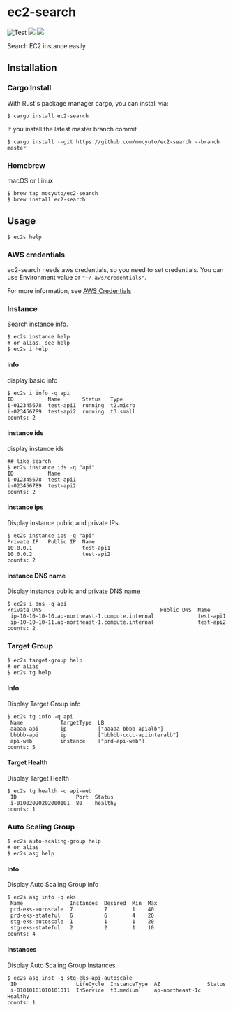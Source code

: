 # ec2-search 
![Test](https://github.com/mocyuto/ec2-search/workflows/Test/badge.svg?branch=master)
![](https://img.shields.io/crates/v/ec2-search)
![](https://img.shields.io/github/v/release/mocyuto/ec2-search?sort=semver)

Search EC2 instance easily

## Installation

### Cargo Install

With Rust's package manager cargo, you can install via:
```shell script
$ cargo install ec2-search
```
If you install the latest master branch commit
```shell script
$ cargo install --git https://github.com/mocyuto/ec2-search --branch master
```

### Homebrew
macOS or Linux

```shell script
$ brew tap mocyuto/ec2-search
$ brew install ec2-search
```

## Usage

```shell script
$ ec2s help
```

### AWS credentials

ec2-search needs aws credentials, so you need to set credentials.
You can use Environment value or `"~/.aws/credentials"`.

For more information, see [AWS Credentials](https://github.com/rusoto/rusoto/blob/master/AWS-CREDENTIALS.md)

### Instance

Search instance info.
```shell script
$ ec2s instance help
# or alias. see help
$ ec2s i help 
```
#### info
display basic info

```shell script
$ ec2s i info -q api
ID           Name       Status   Type
i-012345678  test-api1  running  t2.micro
i-023456789  test-api2  running  t3.small
counts: 2
```


#### instance ids
display instance ids

```shell script
## like search
$ ec2s instance ids -q "api"
ID           Name
i-012345678  test-api1
i-023456789  test-api2
counts: 2

```

#### instance ips

Display instance public and private IPs.

```shell script
$ ec2s instance ips -q "api"
Private IP   Public IP  Name
10.0.0.1                test-api1
10.0.0.2                test-api2
counts: 2
```

#### instance DNS name

Display instance public and private DNS name

```shell script
$ ec2s i dns -q api
Private DNS                                      Public DNS  Name
 ip-10-10-10-10.ap-northeast-1.compute.internal              test-api1
 ip-10-10-10-11.ap-northeast-1.compute.internal              test-api2
counts: 2
```

### Target Group

```shell script
$ ec2s target-group help
# or alias
$ ec2s tg help
```

#### Info

Display Target Group info

```shell script
$ ec2s tg info -q api
 Name            TargetType  LB
 aaaaa-api       ip          ["aaaaa-bbbb-apialb"]
 bbbbb-api       ip          ["bbbbb-cccc-apiinteralb"]
 api-web         instance    ["prd-api-web"]
counts: 5
```

#### Target Health

Display Target Health

```shell script
$ ec2s tg health -q api-web
 ID                   Port  Status
 i-01002020202000101  80    healthy
counts: 1
```


### Auto Scaling Group

```shell script
$ ec2s auto-scaling-group help
# or alias
$ ec2s asg help
```

#### Info

Display Auto Scaling Group info
```shell script
$ ec2s asg info -q eks
 Name               Instances  Desired  Min  Max
 prd-eks-autoscale  7          7        1    40
 prd-eks-stateful   6          6        4    20
 stg-eks-autoscale  1          1        1    20
 stg-eks-stateful   2          2        1    10
counts: 4
``` 

#### Instances

Display Auto Scaling Group Instances.

```shell script
$ ec2s asg inst -q stg-eks-api-autoscale
 ID                   LifeCycle  InstanceType  AZ               Status
 i-01010101010101011  InService  t3.medium     ap-northeast-1c  Healthy
counts: 1
```
